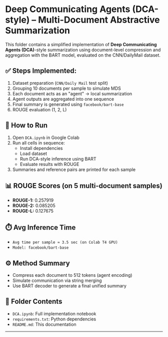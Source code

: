 # Deep Communicating Agents (DCA-style) – Multi-Document Abstractive Summarization

This folder contains a simplified implementation of **Deep Communicating Agents (DCA)**-style summarization using document-level compression and aggregation with the BART model, evaluated on the CNN/DailyMail dataset.

## ✅ Steps Implemented:
1. Dataset preparation (`CNN/Daily Mail` test split)
2. Grouping 10 documents per sample to simulate MDS
3. Each document acts as an "agent" → local summarization
4. Agent outputs are aggregated into one sequence
5. Final summary is generated using `facebook/bart-base`
6. ROUGE evaluation (1, 2, L)

## 🚀 How to Run
1. Open `DCA.ipynb` in Google Colab
2. Run all cells in sequence:
   - Install dependencies
   - Load dataset
   - Run DCA-style inference using BART
   - Evaluate results with ROUGE
3. Summaries and reference pairs are printed for each sample

## 📊 ROUGE Scores (on 5 multi-document samples)
- **ROUGE-1:** 0.257919
- **ROUGE-2:** 0.085205
- **ROUGE-L:** 0.127675

## ⏱️ Avg Inference Time
- `Avg time per sample ≈ 3.5 sec (on Colab T4 GPU)`
- `Model: facebook/bart-base`

## ⚙️ Method Summary
- Compress each document to 512 tokens (agent encoding)
- Simulate communication via string merging
- Use BART decoder to generate a final unified summary

## 📁 Folder Contents
- `DCA.ipynb`: Full implementation notebook
- `requirements.txt`: Python dependencies
- `README.md`: This documentation

---
